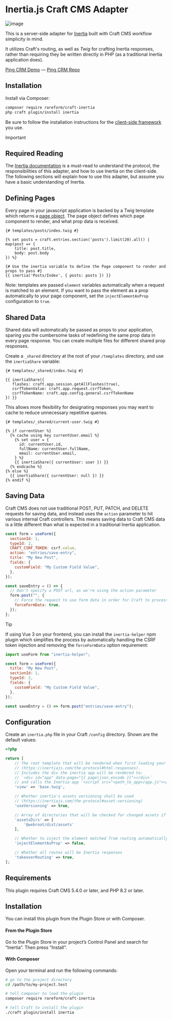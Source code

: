 # Inertia.js Craft CMS Adapter

![image](https://github.com/user-attachments/assets/97f925a2-74c8-4cc6-ad47-c4cdaafe915d)

This is a server-side adapter for [Inertia](https://inertiajs.com) built with Craft CMS workflow simplicity in mind.

It utilizes Craft's routing, as well as _Twig_ for crafting Inertia responses, rather than requiring they be written directly in PHP (as a traditional Inertia application does).

[Ping CRM Demo](https://pingcrm.rareformlabs.com) — [Ping CRM Repo](https://github.com/rareformlabs/pingcrm)

## Installation

Install via Composer:

```sh
composer require rareform/craft-inertia
php craft plugin/install inertia
```

Be sure to follow the installation instructions for the [client-side framework](https://inertiajs.com/client-side-setup) you use.

> [!IMPORTANT]
> ## Required Reading
> The [Inertia documentation](https://inertiajs.com) is a must-read to understand the protocol, the responsibilities of this adapter, and how to use Inertia on the client-side. The following sections will explain how to use this adapter, but assume you have a basic understanding of Inertia.

## Defining Pages

Every page in your javascript application is backed by a Twig template which returns a [page object](https://inertiajs.com/the-protocol#the-page-object). The page object defines which page component to render, and what prop data is received.

```twig
{# templates/posts/index.twig #}

{% set posts = craft.entries.section('posts').limit(20).all() | map(post => {
    title: post.title,
    body: post.body
}) %}

{# Use the inertia variable to define the Page component to render and props to pass #}
{{ inertia('Posts/Index', { posts: posts }) }}
```

Note: templates are passed `element` variables automatically when a request is matched to an element. If you want to pass the element as a prop automatically to your page component, set the `injectElementAsProp` configuration to `true`.

## Shared Data

Shared data will automatically be passed as props to your application, sparing you the cumbersome tasks of redefining the same prop data in every page response. You can create multiple files for different shared prop responses.

Create a `_shared` directory at the root of your `/templates` directory, and use the `inertiaShare` variable:

```twig
{# templates/_shared/index.twig #}

{{ inertiaShare({
   flashes: craft.app.session.getAllFlashes(true),
   csrfTokenValue: craft.app.request.csrfToken,
   csrfTokenName: craft.app.config.general.csrfTokenName
}) }}
```
This allows more flexibility for designating responses you may want to cache to reduce unnecessary repetitive queries.
```
{# templates/_shared/current-user.twig #}

{% if currentUser %}
  {% cache using key currentUser.email %}
    {% set user = {
      id: currentUser.id,
      fullName: currentUser.fullName,
      email: currentUser.email,
    } %}
    {{ inertiaShare({ currentUser: user }) }}
  {% endcache %}
{% else %}
  {{ inertiaShare({ currentUser: null }) }}
{% endif %}
```

## Saving Data

Craft CMS does not use traditional POST, PUT, PATCH, and DELETE requests for saving data, and instead uses the `action` parameter to hit various internal Craft controllers. This means saving data to Craft CMS data is a little different than what is expected in a traditional Inertia application.

```js
const form = useForm({
  sectionId: 1,
  typeId: 2,
  CRAFT_CSRF_TOKEN: csrf.value,
  action: "entries/save-entry",
  title: "My New Post",
  fields: {
    customField: "My Custom Field Value",
  },
});

const saveEntry = () => {
  // Don't specify a POST url, as we're using the action parameter
  form.post("", {
    // Force the request to use form data in order for Craft to process the request
    forceFormData: true,
  });
};
```

> [!TIP]
> If using Vue 3 on your frontend, you can install the `inertia-helper` npm plugin which simplifies the process by automatically handling the CSRF token injection and removing the `forceFormData` option requirement:

```js
import useForm from "inertia-helper";
```

```js
const form = useForm({
  title: "My New Post",
  sectionId: 1,
  typeId: 2,
  fields: {
    customField: "My Custom Field Value",
  },
});

const saveEntry = () => form.post("entries/save-entry");
```

## Configuration

Create an `inertia.php` file in your Craft `/config` directory. Shown are the default values:

```php
<?php

return [
    // The root template that will be rendered when first loading your Inertia app
    // (https://inertiajs.com/the-protocol#html-responses).
    // Includes the div the inertia app will be rendered to:
    // `<div id="app" data-page="{{ page|json_encode }}"></div>`
    // and calls the Inertia app `<script src="<path_to_app>/app.js"></script>`
    'view' => 'base.twig',

    // Whether inertia's assets versioning shall be used
    // (https://inertiajs.com/the-protocol#asset-versioning)
    'useVersioning' => true,

    // Array of directories that will be checked for changed assets if `useVersioning` => true
    'assetsDirs' => [
        '@webroot/dist/assets'
    ],

    // Whether to inject the element matched from routing automatically into the application
    'injectElementAsProp' => false,

    // Whether all routes will be Inertia responses
    'takeoverRouting' => true,
];
```

## Requirements

This plugin requires Craft CMS 5.4.0 or later, and PHP 8.2 or later.

## Installation

You can install this plugin from the Plugin Store or with Composer.

#### From the Plugin Store

Go to the Plugin Store in your project’s Control Panel and search for “Inertia”. Then press “Install”.

#### With Composer

Open your terminal and run the following commands:

```bash
# go to the project directory
cd /path/to/my-project.test

# tell Composer to load the plugin
composer require rareform/craft-inertia

# tell Craft to install the plugin
./craft plugin/install inertia
```
